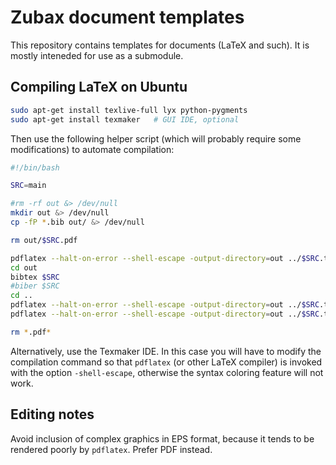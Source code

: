 Zubax document templates
========================

This repository contains templates for documents (LaTeX and such).
It is mostly inteneded for use as a submodule.

## Compiling LaTeX on Ubuntu

```bash
sudo apt-get install texlive-full lyx python-pygments
sudo apt-get install texmaker   # GUI IDE, optional
```

Then use the following helper script (which will probably require some modifications) to automate compilation:

```bash
#!/bin/bash

SRC=main

#rm -rf out &> /dev/null
mkdir out &> /dev/null
cp -fP *.bib out/ &> /dev/null

rm out/$SRC.pdf

pdflatex --halt-on-error --shell-escape -output-directory=out ../$SRC.tex
cd out
bibtex $SRC
#biber $SRC
cd ..
pdflatex --halt-on-error --shell-escape -output-directory=out ../$SRC.tex
pdflatex --halt-on-error --shell-escape -output-directory=out ../$SRC.tex

rm *.pdf*
```

Alternatively, use the Texmaker IDE.
In this case you will have to modify the compilation command so that `pdflatex` (or other LaTeX compiler)
is invoked with the option `-shell-escape`, otherwise the syntax coloring feature will not work.

## Editing notes

Avoid inclusion of complex graphics in EPS format, because it tends to be rendered poorly by `pdflatex`.
Prefer PDF instead.
